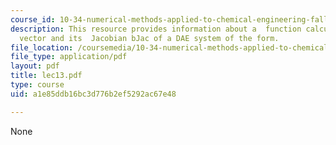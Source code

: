 ```yaml
---
course_id: 10-34-numerical-methods-applied-to-chemical-engineering-fall-2005
description: This resource provides information about a  function calculates the b
  vector and its  Jacobian bJac of a DAE system of the form.
file_location: /coursemedia/10-34-numerical-methods-applied-to-chemical-engineering-fall-2005/a1e85ddb16bc3d776b2ef5292ac67e48_lec13.pdf
file_type: application/pdf
layout: pdf
title: lec13.pdf
type: course
uid: a1e85ddb16bc3d776b2ef5292ac67e48

---
```

None